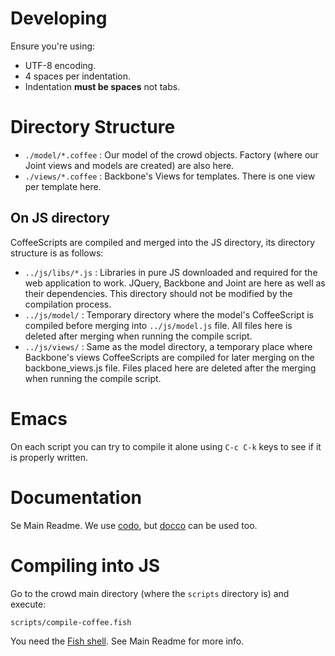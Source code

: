 # Developing

Ensure you're using:

* UTF-8 encoding.
* 4 spaces per indentation.
* Indentation **must be spaces** not tabs.

# Directory Structure

* `./model/*.coffee` : Our model of the crowd objects. Factory (where our Joint views and models are created) are also here.
* `./views/*.coffee` : Backbone's Views for templates. There is one view per template here. 

## On JS directory

CoffeeScripts are compiled and merged into the JS directory, its directory structure is as follows:

* `../js/libs/*.js` : Libraries in pure JS downloaded and required for the web application to work. JQuery, Backbone and Joint are here as well as their dependencies. This directory should not be modified by the compilation process.
* `../js/model/` : Temporary directory where the model's CoffeeScript is compiled before merging into `../js/model.js` file. All files here is deleted after merging when running the compile script.
* `../js/views/` : Same as the model directory, a temporary place where Backbone's views CoffeeScripts are compiled for later merging on the backbone_views.js file. Files placed here are deleted after the merging when running the compile script.

# Emacs

On each script you can try to compile it alone using `C-c C-k` keys to see if it is properly written. 

# Documentation

Se Main Readme.  We use [codo](https://github.com/coffeedoc/codo), but [docco](http://jashkenas.github.io/docco/) can be used too.

# Compiling into JS

Go to the crowd main directory (where the `scripts` directory is) and execute:

```
scripts/compile-coffee.fish
```

You need the [Fish shell](http://fishshell.com). See Main Readme for more info.

